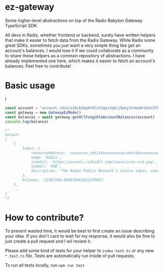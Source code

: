 # ez-gateway
Some higher-level abstractions on top of the Radix Babylon Gateway TypeScript SDK.

All devs in Radix, whether frontend or backend, surely have written helpers that make it easier to fetch data from the Radix Gateway. While Radix some great SDKs, sometimes you just want a very simple thing like get an account's balances. I would love it if we could collaborate as a community to share these helpers as a common repository of abstractions. I have already implemented one here, which makes it easier to fetch an account's balances. Feel free to contribute!

# Basic usage
I

```ts
const account = "account_rdx1cx26ckdep9t0lut3qaz3q8cj9wey3tdee0rdxhc5f0nce64lw5gt70"
const gateway = new GatewayEzMode()
const balances = await gateway.getAllFungibleAccountBalances(account)
console.log(balance)

/*
output:
[
    {
        token: {
            resourceAddress: 'resource_rdx1tknxxxxxxxxxradxrdxxxxxxxxx009923554798xxxxxxxxxradxrd',
            name: 'Radix',
            iconUrl: 'https://assets.radixdlt.com/icons/icon-xrd.png',
            symbol: 'XRD',
            description: "The Radix Public Network's native token, used to pay the network's required transaction fees and to secure the network through staking to its validator nodes."
        },
        balance: '22367268.028076063653370021'
    },
    ...
]
*/
```

# How to contribute?

To prevent wasted time, it would be best to first create an issue describing your idea. If you don't care to wait for my response, it would also be fine to just create a pull request and I wil review it.

Please add some kind of tests for your helper to `index.test.ts` or any new `*.test.ts` file. Tests are automatically run inside of pull requests.

To run all tests locally, run `npm run test`